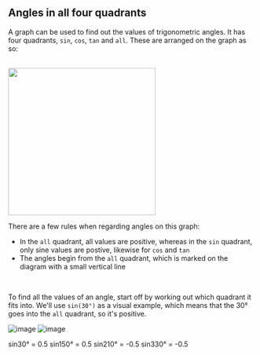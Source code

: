 ## Angles in all four quadrants

A graph can be used to find out the values of trigonometric angles. It has four quadrants, ```sin```, ```cos```, ```tan``` and ```all```. These are arranged on the graph as so:

<br>

<img src="https://user-images.githubusercontent.com/90699946/151876787-fa4c3692-4fc8-4210-8a3b-ff8135303377.png" width="300">

<br>

There are a few rules when regarding angles on this graph:
- In the ```all``` quadrant, all values are positive, whereas in the ```sin``` quadrant, only sine values are postive, likewise for ```cos``` and ```tan```
- The angles begin from the ```all``` quadrant, which is marked on the diagram with a small vertical line

<br>

To find all the values of an angle, start off by working out which quadrant it fits into. We'll use ```sin(30°)``` as a visual example, which means that the 30° goes into the ```all``` quadrant, so it's positive.

![image](https://user-images.githubusercontent.com/90699946/151878175-d35d33c4-972e-4443-a826-4ae93d52d329.png) 
![image](https://user-images.githubusercontent.com/90699946/151878217-4394cf46-9b5a-4202-b4a1-9d4d21bff6ce.png)



sin30° = 0.5
sin150° = 0.5
sin210° = -0.5
sin330° = -0.5
